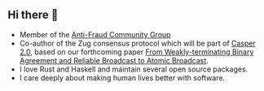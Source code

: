 ## Hi there 👋

- Member of the [Anti-Fraud Community Group](https://www.w3.org/community/antifraud/)
- Co-author of the Zug consensus protocol which will be part of [Casper 2.0](https://casperlabs.io/blog/beyond-eth-30-theres-casper-20), based on our forthcoming paper [From Weakly-terminating Binary Agreement and Reliable Broadcast to Atomic Broadcast](https://arxiv.org/abs/2205.06314).
- I love Rust and Haskell and maintain several open source packages.
- I care deeply about making human lives better with software.
